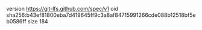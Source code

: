 version https://git-lfs.github.com/spec/v1
oid sha256:b43ef81800eba7d419645ff9c3a8af84715991266cde088b12518bf5eb0586ff
size 184
